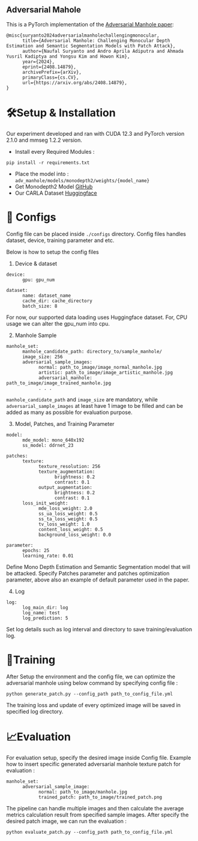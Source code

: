 ## Adversarial Mahole

This is a PyTorch implementation of the [Adversarial Manhole paper](https://www.arxiv.org/abs/2408.14879): 
```
@misc{suryanto2024adversarialmanholechallengingmonocular,
      title={Adversarial Manhole: Challenging Monocular Depth Estimation and Semantic Segmentation Models with Patch Attack}, 
      author={Naufal Suryanto and Andro Aprila Adiputra and Ahmada Yusril Kadiptya and Yongsu Kim and Howon Kim},
      year={2024},
      eprint={2408.14879},
      archivePrefix={arXiv},
      primaryClass={cs.CV},
      url={https://arxiv.org/abs/2408.14879}, 
}
```

# 🛠️Setup & Installation
Our experiment developed and ran with CUDA 12.3 and PyTorch version 2.1.0 and mmseg 1.2.2 version.
- Install every Required Modules : 
```
pip install -r requirements.txt
```
- Place the model into : `adv_manhole/models/monodepth2/weights/{model_name}`
- Get Monodepth2 Model [GitHub](https://github.com/nianticlabs/monodepth2)
- Our CARLA Dataset [Huggingface](https://huggingface.co/datasets/naufalso/carla_hd)

# 🧾 Configs
Config file can be placed inside `./configs` directory. Config files handles dataset, device, training parameter and etc.

Below is how to setup the config files
1. Device & dataset
```
device:
      gpu: gpu_num

dataset:
      name: dataset_name
      cache_dir: cache_directory
      batch_size: 8
```
For now, our supported data loading uses Huggingface dataset. For, CPU usage we can alter the gpu_num into cpu.

2. Manhole Sample
```
manhole_set:
      manhole_candidate_path: directory_to/sample_manhole/
      image_size: 256
      adversarial_sample_images:
            normal: path_to_image/image_normal_manhole.jpg
            artistic: path_to_image/image_artistic_manhole.jpg
            adversarial_manhole: path_to_image/image_trained_manhole.jpg
            . . .
```
`manhole_candidate_path` and `image_size` are mandatory, while `adversarial_sample_images` at least have 1 image to be filled and can be added as many as possible for evaluation purpose.

3. Model, Patches, and Training Parameter
```
model:
      mde_model: mono_640x192
      ss_model: ddrnet_23

patches:
      texture:
            texture_resolution: 256
            texture_augmentation:
                  brightness: 0.2
                  contrast: 0.1
            output_augmentation:
                  brightness: 0.2
                  contrast: 0.1
      loss_init_weight:
            mde_loss_weight: 2.0
            ss_ua_loss_weight: 0.5
            ss_ta_loss_weight: 0.5
            tv_loss_weight: 1.0
            content_loss_weight: 0.5
            background_loss_weight: 0.0

parameter:
      epochs: 25
      learning_rate: 0.01
```
Define Mono Depth Estimation and Semantic Segmentation model that will be attacked. Specify Patches parameter and patches optimization parameter, above also an example of default parameter used in the paper.

4. Log
```
log:
      log_main_dir: log
      log_name: test
      log_prediction: 5
```
Set log details such as log interval and directory to save training/evaluation log.

# 💨Training
After Setup the environment and the config file, we can optimize the adversarial manhole using below command by specifying config file :
```
python generate_patch.py --config_path path_to_config_file.yml
```
The training loss and update of every optimized image will be saved in specified log directory.

# 📈Evaluation
For evaluation setup, specify the desired image inside Config file.
Example how to insert specific generated adversarial manhole texture patch for evaluation : 
```
manhole_set:
      adversarial_sample_image:
            normal: path_to_image/manhole.jpg
            trained_patch: path_to_image/trained_patch.png
```
The pipeline can handle multiple images and then calculate the average metrics calculation result from specified sample images.
After specify the desired patch image, we can run the evaluation : 
```
python evaluate_patch.py --config_path path_to_config_file.yml
```
